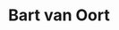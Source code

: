 ---
# Display name
title: "Bart van Oort"

# Role/position (e.g., (Assistant/Associate/Full) Professor, Postdoctoral Researchers, Ph.D. Candidate)
role: 

# The start and end year of being part of this group.
# If the author is an active member, leave member_end empty. Otherwise, fill in.
member_start: 01.01.2020
member_end: 01.01.2021


# Organizations/Affiliations
organizations:
  - name: Delft University of Technology
    url: "https://www.tudelft.nl/"
    country: NL

# Short bio (displayed in user profile at end of posts)
bio: >
  AI4Fintech

# List each interest with a dash
interests:
  - Computational Intelligence for SE
  - Security Testing
  - Blockchain

# Social/Academic Networking
# For available icons, see: https://sourcethemes.com/academic/docs/page-builder/#icons
# For an email link, use "fas" icon pack, "envelope" icon, and a link in the
# form "mailto:your-email@example.com" or "/#contact" for contact widget.
# social:
#   - icon: twitter
#     icon_pack: fab
#     link: https://twitter.com/avandeursen?ref_src=twsrc%5Egoogle%7Ctwcamp%5Eserp%7Ctwgr%5Eauthor
#   - icon: linkedin-in
#     icon_pack: fab
#     link: https://www.linkedin.com/in/avandeursen/?originalSubdomain=nl
#   - icon: google-scholar
#     icon_pack: ai
#     link: https://scholar.google.com/citations?user=jjCkWXgAAAAJ&hl=en

# Highlight the author in author lists? (true/false)
highlight_name: true

# Organizational groups that you belong to (for People widget)
# Use one of the following values: 
#   - Management
#   - Stakeholders
#   - Track Leaders
#   - Students
#   - PhD Students
#   - MSc Students
#   - BSc Students
#   - Assistant Professor
#   - Full Professor
user_groups:
  - MSc Students
---